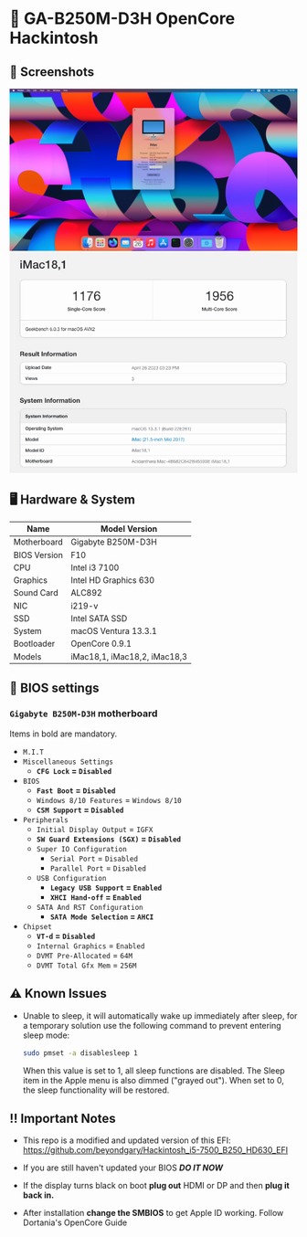 # 🍎 GA-B250M-D3H OpenCore Hackintosh

## 📸 Screenshots

![System Information](./Screenshots/SysInfo.png)
![Geekbench](./Screenshots/Geekbench.png)

## 🖥️ Hardware & System

| Name | Model Version |
| -------- | ----------------------------- |
| Motherboard | Gigabyte B250M-D3H |
| BIOS Version | F10 |
| CPU | Intel i3 7100 |
| Graphics | Intel HD Graphics 630 |
| Sound Card | ALC892 |
| NIC | i219-v |
| SSD | Intel SATA SSD |
| System | macOS Ventura 13.3.1 |
| Bootloader | OpenCore 0.9.1 |
| Models | iMac18,1, iMac18,2, iMac18,3 | 

## 🔧 BIOS settings

### `Gigabyte B250M-D3H` motherboard
Items in bold are mandatory.
- `M.I.T`
- `Miscellaneous Settings`
   - **`CFG Lock` = `Disabled`**
- `BIOS`
   - **`Fast Boot` = `Disabled`**
   - `Windows 8/10 Features` = `Windows 8/10`
   - **`CSM Support` = `Disabled`**
- `Peripherals`
   - `Initial Display Output` = `IGFX`
   - **`SW Guard Extensions (SGX)` = `Disabled`**
   - `Super IO Configuration`
     - `Serial Port` = `Disabled`
     - `Parallel Port` = `Disabled`
   - `USB Configuration`
     - **`Legacy USB Support` = `Enabled`**
     - **`XHCI Hand-off` = `Enabled`**
   - `SATA And RST Configuration`
     - **`SATA Mode Selection` = `AHCI`**
- `Chipset`
   - **`VT-d` = `Disabled`**
   - `Internal Graphics` = `Enabled`
   - `DVMT Pre-Allocated` = `64M`
   - `DVMT Total Gfx Mem` = `256M`

## ⚠️ Known Issues

* Unable to sleep, it will automatically wake up immediately after sleep, 
for a temporary solution use the following command to prevent entering 
sleep 
mode:
   ``` bash
   sudo pmset -a disablesleep 1
   ```
   When this value is set to 1, all sleep functions are disabled. The 
Sleep item in the Apple menu is also dimmed ("grayed out"). When set to 0, 
the sleep functionality will be restored.

## ‼️ Important Notes

* This repo is a modified and updated version of this EFI: 
https://github.com/beyondgary/Hackintosh_i5-7500_B250_HD630_EFI 

* If you are still haven't updated your BIOS ***_DO IT NOW_***
  
* If the display turns black on boot **plug out** HDMI or DP and then **plug it back in.**

* After installation **change the SMBIOS** to get Apple ID working. Follow Dortania's OpenCore Guide